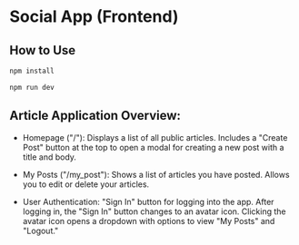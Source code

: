 # Social App (Frontend)

## How to Use
```bash
npm install
```

```bash
npm run dev
```

## Article Application Overview:
- Homepage ("/"):
Displays a list of all public articles.
Includes a "Create Post" button at the top to open a modal for creating a new post with a title and body.

- My Posts ("/my_post"):
Shows a list of articles you have posted.
Allows you to edit or delete your articles.

- User Authentication:
"Sign In" button for logging into the app.
After logging in, the "Sign In" button changes to an avatar icon.
Clicking the avatar icon opens a dropdown with options to view "My Posts" and "Logout."
